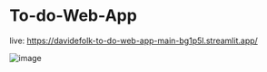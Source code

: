 # To-do-Web-App

live: https://davidefolk-to-do-web-app-main-bg1p5l.streamlit.app/

![image](https://user-images.githubusercontent.com/107867374/234610694-48e2e909-8d2f-485f-a966-753ecf3e6857.png)
